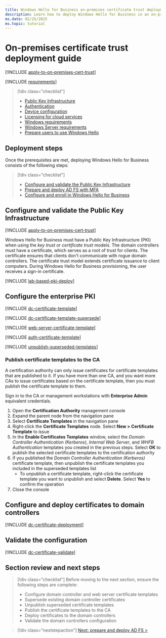 ```yaml
---
title: Windows Hello for Business on-premises certificate trust deployment guide
description: Learn how to deploy Windows Hello for Business in an on-premises, certificate trust scenario.
ms.date: 02/25/2025
ms.topic: tutorial
---
```


# On-premises certificate trust deployment guide

[!INCLUDE [apply-to-on-premises-cert-trust](includes/apply-to-on-premises-cert-trust.md)]

[!INCLUDE [requirements](includes/requirements.md)]

> [!div class="checklist"]
>
> - [Public Key Infrastructure](index.md#pki-requirements)
> - [Authentication](index.md#authentication-to-microsoft-entra-id)
> - [Device configuration](index.md#device-configuration-options)
> - [Licensing for cloud services](index.md#licensing-for-cloud-services-requirements)
> - [Windows requirements](index.md#windows-requirements)
> - [Windows Server requirements](index.md#windows-server-requirements)
> - [Prepare users to use Windows Hello](prepare-users.md)

## Deployment steps

Once the prerequisites are met, deploying Windows Hello for Business consists of the following steps:

> [!div class="checklist"]
>
> - [Configure and validate the Public Key Infrastructure](#configure-and-validate-the-public-key-infrastructure)
> - [Prepare and deploy AD FS with MFA](on-premises-cert-trust-adfs.md)
> - [Configure and enroll in Windows Hello for Business](on-premises-cert-trust-enroll.md)

## Configure and validate the Public Key Infrastructure

[!INCLUDE [apply-to-on-premises-cert-trust](includes/apply-to-on-premises-cert-trust.md)]

Windows Hello for Business must have a Public Key Infrastructure (PKI) when using the *key trust* or *certificate trust* models. The domain controllers must have a certificate, which serves as a root of trust for clients. The certificate ensures that clients don't communicate with rogue domain controllers. The certificate trust model extends certificate issuance to client computers. During Windows Hello for Business provisioning, the user receives a sign-in certificate.

[!INCLUDE [lab-based-pki-deploy](includes/lab-based-pki-deploy.md)]

## Configure the enterprise PKI

[!INCLUDE [dc-certificate-template](includes/certificate-template-dc.md)]

[!INCLUDE [dc-certificate-template-supersede](includes/dc-certificate-supersede.md)]

[!INCLUDE [web-server-certificate-template](includes/certificate-template-web-server.md)]

[!INCLUDE [auth-certificate-template](includes/certificate-template-auth.md)]

[!INCLUDE [unpublish-superseded-templates](includes/unpublish-superseded-templates.md)]

### Publish certificate templates to the CA

A certification authority can only issue certificates for certificate templates that are published to it. If you have more than one CA, and you want more CAs to issue certificates based on the certificate template, then you must publish the certificate template to them.

Sign in to the CA or management workstations with **Enterprise Admin** equivalent credentials.

1. Open the **Certification Authority** management console
1. Expand the parent node from the navigation pane
1. Select **Certificate Templates** in the navigation pane
1. Right-click the **Certificate Templates** node. Select **New > Certificate Template** to issue
1. In the **Enable Certificates Templates** window, select the *Domain Controller Authentication (Kerberos)*, *Internal Web Server*, and *WHFB Authentication* templates you created in the previous steps. Select **OK** to publish the selected certificate templates to the certification authority
1. If you published the *Domain Controller Authentication (Kerberos)* certificate template, then unpublish the certificate templates you included in the superseded templates list
   - To unpublish a certificate template, right-click the certificate template you want to unpublish and select **Delete**. Select **Yes** to confirm the operation
1. Close the console

## Configure and deploy certificates to domain controllers

[!INCLUDE [dc-certificate-deployment](includes/dc-certificate-deployment.md)]

## Validate the configuration

[!INCLUDE [dc-certificate-validate](includes/dc-certificate-validate.md)]

## Section review and next steps

> [!div class="checklist"]
> Before moving to the next section, ensure the following steps are complete:
>
> - Configure domain controller and web server certificate templates
> - Supersede existing domain controller certificates
> - Unpublish superseded certificate templates
> - Publish the certificate templates to the CA
> - Deploy certificates to the domain controllers
> - Validate the domain controllers configuration

> [!div class="nextstepaction"]
> [Next: prepare and deploy AD FS >](on-premises-cert-trust-adfs.md)
